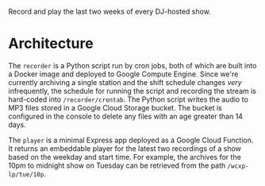 Record and play the last two weeks of every DJ-hosted show.

# Architecture
The `recorder` is a Python script run by cron jobs, both of which are built into a Docker image and deployed to Google Compute Engine. Since we're currently archiving a single station and the shift schedule changes *very* infrequently, the schedule for running the script and recording the stream is hard-coded into `/recorder/crontab`. The Python script writes the audio to MP3 files stored in a Google Cloud Storage bucket. The bucket is configured in the console to delete any files with an age greater than 14 days.

The `player` is a minimal Express app deployed as a Google Cloud Function. It returns an embeddable player for the latest two recordings of a show based on the weekday and start time. For example, the archives for the 10pm to midnight show on Tuesday can be retrieved from the path `/wcxp-lp/tue/10p`.